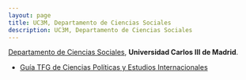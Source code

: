 ```yaml
---
layout: page
title: UC3M, Departamento de Ciencias Sociales
description: UC3M, Departamento de Ciencias Sociales
---
```


[Departamento de Ciencias Sociales](https://www.uc3m.es/departamento-ciencias-sociales/inicio), **Universidad Carlos III de Madrid**.

- [Guía TFG de Ciencias Políticas y Estudios Internacionales](https://ccss-uc3m.github.io/TFG)
